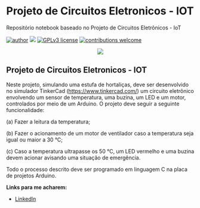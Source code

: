 # Projeto de Circuitos Eletronicos - IOT

Repositório notebook baseado no Projeto de Circuitos Eletrônicos - IoT

[![author](https://img.shields.io/badge/author-IsaacFernandesMendes-red.svg)](https://www.linkedin.com/in/rafael-n-duarte/) [![](https://img.shields.io/badge/python-3.7+-blue.svg)](https://www.python.org/downloads/release/python-365/) [![GPLv3 license](https://img.shields.io/badge/License-GPLv3-blue.svg)](http://perso.crans.org/besson/LICENSE.html) [![contributions welcome](https://img.shields.io/badge/contributions-welcome-brightgreen.svg?style=flat)](https://github.com/rafaelnduarte/portfolio/issues)

<p align="center">
  <img src=https://img.freepik.com/vetores-gratis/ilustracao-de-jardim-inteligente-automatizado_1284-61608.jpg?w=826&t=st=1679348835~exp=1679349435~hmac=2dccc3c6d80c6e244f9eaae31e4700e15071bbb81bdfda6ed81687890ffecdf5"height=400px >
</p>

## Projeto de Circuitos Eletronicos - IOT

Neste projeto, simulando uma estufa de hortaliças, deve ser desenvolvido no simulador TinkerCad (https://www.tinkercad.com/) um circuito eletrônico envolvendo um sensor de temperatura, uma buzina, um LED e um motor, controlados por meio de um Arduino. O projeto deve seguir a seguinte funcionalidade:

(a) Fazer a leitura da temperatura;

(b) Fazer o acionamento de um motor de ventilador caso a temperatura seja igual ou maior a 30 °C;

(c) Caso a temperatura ultrapasse os 50 °C, um LED vermelho e uma buzina devem acionar avisando uma situação de emergência.

Todo o processo descrito deve ser programado em linguagem C na placa de projetos Arduino.

**Links para me acharem:**

* [LinkedIn](https://www.linkedin.com/in/isaacfernandesmendes)
